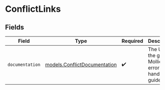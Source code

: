 # ConflictLinks


## Fields

| Field                                                              | Type                                                               | Required                                                           | Description                                                        |
| ------------------------------------------------------------------ | ------------------------------------------------------------------ | ------------------------------------------------------------------ | ------------------------------------------------------------------ |
| `documentation`                                                    | [models.ConflictDocumentation](../models/conflictdocumentation.md) | :heavy_check_mark:                                                 | The URL to the generic Mollie API error handling guide.            |